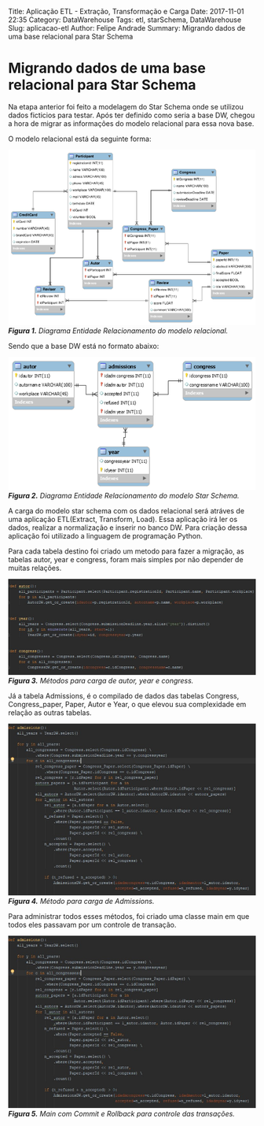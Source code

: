 Title: Aplicação ETL - Extração, Transformação e Carga
Date: 2017-11-01 22:35
Category: DataWarehouse
Tags: etl, starSchema, DataWarehouse
Slug: aplicacao-etl
Author: Felipe Andrade
Summary: Migrando dados de uma base relacional para Star Schema

# Migrando dados de uma base relacional para Star Schema

Na etapa anterior foi feito a modelagem do Star Schema onde se utilizou dados ficticios para testar.
Após ter definido como seria a base DW, chegou a hora de migrar as informações do modelo relacional para essa nova base.

O modelo relacional está da seguinte forma:

![Figura 1](images/post_etl/ER_congress.png)<br />
***Figura 1.** Diagrama Entidade Relacionamento do modelo relacional.*

Sendo que a base DW está no formato abaixo:

![Figura 2](images/post_etl/dw_congress.png)<br />
***Figura 2.** Diagrama Entidade Relacionamento do modelo Star Schema.*


A carga do modelo star schema com os dados relacional será atráves de uma aplicação ETL(Extract, Transform, Load).
Essa aplicação irá ler os dados, realizar a normalização e inserir no banco DW.
Para criação dessa aplicação foi utilizado a linguagem de programação Python.

Para cada tabela destino foi criado um metodo para fazer a migração, as tabelas autor, year e congress, foram mais simples por não depender de muitas relações.

![Figura 3](images/post_etl/autor_year_congress.jpg)<br />
***Figura 3.** Métodos para carga de autor, year e congress.*

Já a tabela Admissions, é o compilado de dados das tabelas Congress, Congress_paper, Paper, Autor e Year, o que elevou sua complexidade em relação as outras tabelas.

![Figura 4](images/post_etl/admissions.jpg)<br />
***Figura 4.** Método para carga de Admissions.*


Para administrar todos esses métodos, foi criado uma classe main em que todos eles passavam por um controle de transação.


![Figura 5](images/post_etl/admissions.jpg)<br />
***Figura 5.** Main com Commit e Rollback para controle das transações.*




